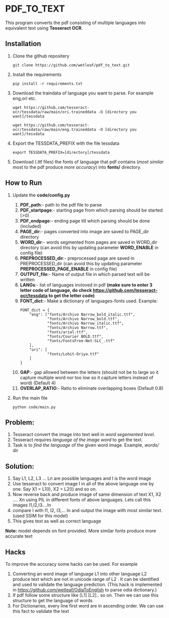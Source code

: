 # **PDF_TO_TEXT**
This program converts the pdf consisting of multiple languages into equivalent text using **Tesseract OCR**.

## **Installation**
1. Clone the github repositery

    ```
    git clone https://github.com/wetleaf/pdf_to_text.git
    ```

2. Install the requirements
    ```
    pip install -r requirements.txt
    ```
3. Download the traindata of language you want to parse. For example eng,ori etc.
    ```
    wget https://github.com/tesseract-ocr/tessdata/raw/main/ori.traineddata -O [directory you want]/tessdata

    wget https://github.com/tesseract-ocr/tessdata/raw/main/eng.traineddata -O [directory you want]/tessdata
    ```
4. Export the TESSDATA_PREFIX with the file tessdata
    ```
    export TESSDATA_PREFIX=[directory]/tessdata
    ```
5. Download (.ttf files) the fonts of language that pdf contains (*most similar* most to the pdf produce *more accuracy*) into **fonts/** directory. 

## **How to Run**

1. Update the **code/config.py**

    1. **PDF_path**:- path to the pdf file to parse
    2. **PDF_startpage**:- starting page from which parsing should be started (>0)
    3. **PDF_endpage**:- ending page till which parsing should be done (included) 
    4. **PAGE_dir**:- pages converted into image are saved to PAGE_dir directory
    5. **WORD_dir**:- words segmented from pages are saved in WORD_dir directory (can avoid this by updating parameter **WORD_ENABLE** in config file)
    6. **PREPROCESSED_dir**:- preprocessed page are saved in PREPROCESSED_dir (can avoid this by updating parameter **PREPROCESSED_PAGE_ENABLE** in config file)
    7. **OUTPUT_file**:- Name of output file in which parsed text will be written
    8. **LANGs**:- list of languages invloved in pdf **(make sure to enter 3 letter code of language, do check https://github.com/tesseract-ocr/tessdata to get the letter code)**
    9. **FONT_dict**:- Make a dictionary of languages-fonts used. Example:
        ```
        FONT_dict = {
            "eng": ["fonts/Archivo Narrow_bold_italic.ttf",
                    "fonts/Archivo Narrow_bold.ttf",
                    "fonts/Archivo Narrow_italic.ttf",
                    "fonts/Archivo Narrow.ttf",
                    "fonts/arial.ttf",
                    "fonts/Courier BOLD.ttf",
                    "fonts/FontsFree-Net-SLC_.ttf"
            ],
            "ori": [
                    "fonts/Lohit-Oriya.ttf"
            ]
        }
        ```
    10. **GAP**:- gap allowed between the letters (should not be to large so it capture multiple word nor too low so it capture letters instead of word) (Default 4)
    11. **OVERLAP_RATIO**:- Ratio to eliminate overlapping boxes (Default 0.8)
2. Run the main file
    ```
    python code/main.py
    ```

## **Problem:**
1. Tesseract convert the image into text well in *word segemented level*.
2. Tesseract requires *language of the image word* to get the text.
3. Task is to *find the language* of the given word image. Example, *words/* dir

## **Solution:**
1. Say L1, L2, L3 ... Ln are possible languages and I is the word image
2. Use tesseract to convert image I in all of the above language one by one. Say X1 = L1(I), X2 = L2(I) and so on.
3. Now reverse back and produce image of same dimension of text X1, X2 .... Xn using PIL in different fonts of above languages. Lets call this images I1,I2,I3....In
4. compare I with I1, I2, I3,... In and output the image with most similar text. (used SSIM for this model)
5. This gives text as well as correct language 

**Note:** model depends on font provided. More similar fonts produce more accurate text

## **Hacks**
To improve the accuracy some hacks can be used. For example
    
1. Converting an word image of language L1 into other language L2 produce text which are not in unicode range of L2 . It can be identified and used to validate the language prediction. (This hack is implemented in https://github.com/wetleaf/OdiaToEnglish to parse odia dictionary.)
2. If pdf follow some structure like [L1] [L2].. so on. Then we can use this structure to get the language of words
3. For Dictionaries, every line first word are in ascending order. We can use this fact to validate the text


